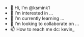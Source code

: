 - 👋 Hi, I’m @ksmink1
- 👀 I’m interested in ...
- 🌱 I’m currently learning ...
- 💞️ I’m looking to collaborate on ...
- 📫 How to reach me dc: kevin_

<!---
ksmink1/ksmink1 is a ✨ special ✨ repository because its `README.md` (this file) appears on your GitHub profile.
You can click the Preview link to take a look at your changes.
--->
